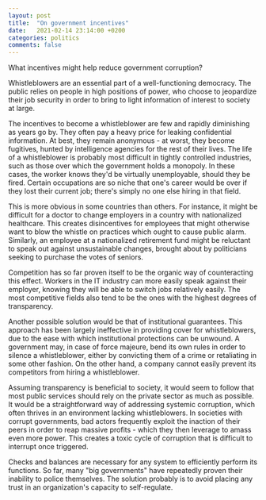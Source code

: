 ```yaml
---
layout: post
title:  "On government incentives"
date:   2021-02-14 23:14:00 +0200
categories: politics
comments: false
---
```


What incentives might help reduce government corruption?

<!--more-->

Whistleblowers are an essential part of a well-functioning democracy. The public relies on people in high positions of power, who choose to jeopardize their job security in order to bring to light information of interest to society at large.

The incentives to become a whistleblower are few and rapidly diminishing as years go by. They often pay a heavy price for leaking confidential information. At best, they remain anonymous - at worst, they become fugitives, hunted by intelligence agencies for the rest of their lives.
The life of a whistleblower is probably most difficult in tightly controlled industries, such as those over which the government holds a monopoly. In these cases, the worker knows they'd be virtually unemployable, should they be fired. Certain occupations are so niche that one's career would be over if they lost their current job; there's simply no one else hiring in that field.

This is more obvious in some countries than others. For instance, it might be difficult for a doctor to change employers in a country with nationalized healthcare. This creates disincentives for employees that might otherwise want to blow the whistle on practices which ought to cause public alarm. Similarly, an employee at a nationalized retirement fund might be reluctant to speak out against unsustainable changes, brought about by politicians seeking to purchase the votes of seniors.

Competition has so far proven itself to be the organic way of counteracting this effect. Workers in the IT industry can more easily speak against their employer, knowing they will be able to switch jobs relatively easily. The most competitive fields also tend to be the ones with the highest degrees of transparency.

Another possible solution would be that of institutional guarantees. This approach has been largely ineffective in providing cover for whistleblowers, due to the ease with which institutional protections can be unwound. A government may, in case of force majeure, bend its own rules in order to silence a whistleblower, either by convicting them of a crime or retaliating in some other fashion. On the other hand, a company cannot easily prevent its competitors from hiring a whistleblower.

Assuming transparency is beneficial to society, it would seem to follow that most public services should rely on the private sector as much as possible. It would be a straightforward way of addressing systemic corruption, which often thrives in an environment lacking whistleblowers. In societies with corrupt governments, bad actors frequently exploit the inaction of their peers in order to reap massive profits - which they then leverage to amass even more power. This creates a toxic cycle of corruption that is difficult to interrupt once triggered.

Checks and balances are necessary for any system to efficiently perform its functions. So far, many "big governments" have repeatedly proven their inability to police themselves. The solution probably is to avoid placing any trust in an organization's capacity to self-regulate.
